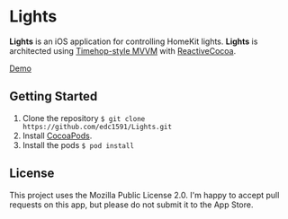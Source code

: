 # Lights

**Lights** is an iOS application for controlling HomeKit lights. **Lights** is architected using [Timehop-style MVVM](https://speakerdeck.com/twocentstudios/mvvm-architecture-at-timehop) with [ReactiveCocoa](https://github.com/reactivecocoa/reactivecocoa).

[Demo](http://i.imgur.com/FiOTfG3.gifv)

## Getting Started

1. Clone the repository `$ git clone https://github.com/edc1591/Lights.git`
2. Install [CocoaPods](https://github.com/cocoapods/cocoapods).
3. Install the pods `$ pod install`

## License

This project uses the Mozilla Public License 2.0. I'm happy to accept pull requests on this app, but please do not submit it to the App Store.
